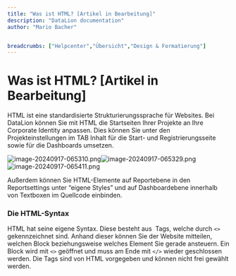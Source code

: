 ```yaml
---
title: "Was ist HTML? [Artikel in Bearbeitung]"
description: "DataLion documentation"
author: "Mario Bacher"


breadcrumbs: ["Helpcenter","Übersicht","Design & Formatierung"]
---
```


# Was ist HTML? [Artikel in Bearbeitung]

HTML ist eine standardisierte Strukturierungssprache für Websites. Bei DataLion können Sie mit HTML die Startseiten Ihrer Projekte an Ihre Corporate Identity anpassen. Dies können Sie unter den Projekteinstellungen im TAB Inhalt für die Start- und Registrierungsseite sowie für die Dashboards umsetzen.

![image-20240917-065310.png](/img/84279297.png)![image-20240917-065329.png](/img/84279304.png)![image-20240917-065411.png](/img/84148236.png)

Außerdem können Sie HTML-Elemente auf Reportebene in den Reportsettings unter “eigene Styles” und auf Dashboardebene innerhalb von Textboxen im Quellcode einbinden.

### **Die HTML-Syntax**

HTML hat seine eigene Syntax. Diese besteht aus  Tags, welche durch `<>` gekennzeichnet sind. Anhand dieser können Sie der Website mitteilen, welchen Block beziehungsweise welches Element Sie gerade ansteuern. Ein Block wird mit `<>` geöffnet und muss am Ende mit `</>` wieder geschlossen werden. Die Tags sind von HTML vorgegeben und können nicht frei gewählt werden.
